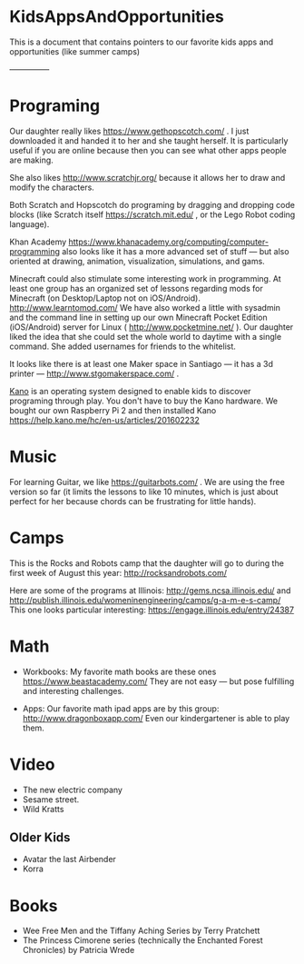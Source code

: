# KidsAppsAndOpportunities
This is a document that contains pointers to our favorite kids apps and opportunities (like summer camps)

—————
# Programing

Our daughter really likes https://www.gethopscotch.com/  . I just downloaded it and handed it to her and she taught herself. It is particularly useful if you are online because then you can see what other apps people are making. 

She also likes http://www.scratchjr.org/ because it allows her to draw and modify the characters. 

Both Scratch and Hopscotch do programing by dragging and dropping code blocks (like Scratch itself https://scratch.mit.edu/ , or the Lego Robot coding language).

Khan Academy <https://www.khanacademy.org/computing/computer-programming> also looks like it has a more advanced set of stuff — but also oriented at drawing, animation, visualization, simulations, and gams.

Minecraft could also stimulate some interesting work in programming. At least one group has an organized set of lessons regarding mods for Minecraft (on Desktop/Laptop not on iOS/Android). http://www.learntomod.com/ We have also worked a little with sysadmin and the command line in setting up our own Minecraft Pocket Edition (iOS/Android) server for Linux ( http://www.pocketmine.net/ ). Our daughter liked the idea that she could set the whole world to daytime with a single command. She added usernames for friends to the whitelist.

It looks like there is at least one Maker space in Santiago — it has a 3d printer — http://www.stgomakerspace.com/ . 

[Kano](http://us.kano.me/) is an operating system designed to enable kids to discover programing through play. You don't have to buy the Kano hardware. We bought our own Raspberry Pi 2 and then installed Kano <https://help.kano.me/hc/en-us/articles/201602232> 

# Music

For learning Guitar, we like https://guitarbots.com/ . We are using the free version so far (it limits the lessons to like 10 minutes, which is just about perfect for her because chords can be frustrating for little hands).

# Camps

This is the Rocks and Robots camp that the daughter will go to during the first week of August this year: http://rocksandrobots.com/

Here are some of the programs at Illinois: http://gems.ncsa.illinois.edu/  and http://publish.illinois.edu/womeninengineering/camps/g-a-m-e-s-camp/   This one looks particular interesting: https://engage.illinois.edu/entry/24387 

# Math

 - Workbooks: My favorite math books are these ones https://www.beastacademy.com/   They are not easy — but pose fulfilling and interesting challenges.

 - Apps: Our favorite math ipad apps are by this group: http://www.dragonboxapp.com/ Even our kindergartener is able to play them. 

# Video

- The new electric company
- Sesame street.
- Wild Kratts

## Older Kids
- Avatar the last Airbender
- Korra


# Books

- Wee Free Men and the Tiffany Aching Series by Terry Pratchett
- The Princess Cimorene series (technically the Enchanted Forest Chronicles) by Patricia Wrede



